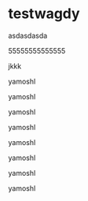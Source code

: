 # testwagdy

asdasdasda



55555555555555


jkkk

yamoshl




yamoshl




yamoshl






yamoshl




yamoshl



yamoshl





yamoshl



yamoshl
